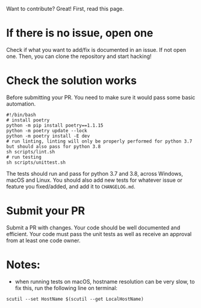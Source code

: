 Want to contribute? Great! First, read this page.

# If there is no issue, open one
Check if what you want to add/fix is documented in an issue. If not open one. Then, you can clone the repository and start hacking!

# Check the solution works
Before submitting your PR. You need to make sure it would pass some basic automation.
```shell script
#!/bin/bash
# install poetry
python -m pip install poetry==1.1.15
python -m poetry update --lock
python -m poetry install -E dev
# run linting, linting will only be properly performed for python 3.7 but should also pass for python 3.8
sh scripts/lint.sh
# run testing
sh scripts/unittest.sh 
```
The tests should run and pass for python 3.7 and 3.8, across Windows, macOS and Linux. You should also add new tests for whatever issue or feature you fixed/added, and add it to `CHANGELOG.md`.

# Submit your PR
Submit a PR with changes. Your code should be well documented and efficient. Your code must pass the unit tests as well as receive an approval from at least one code owner.

# Notes:
* when running tests on macOS, hostname resolution can be very slow, to fix this, run the following line on terminal:
```shell script
scutil --set HostName $(scutil --get LocalHostName)
```